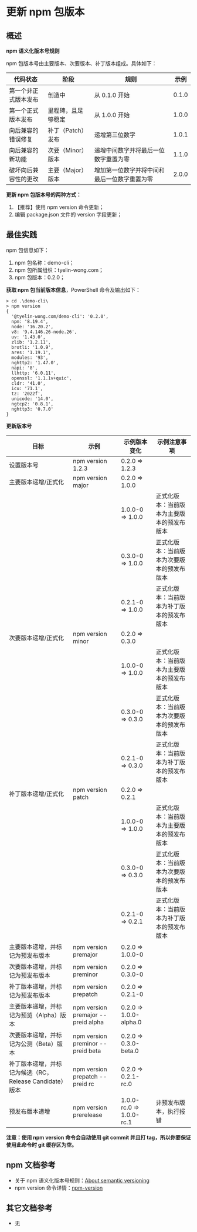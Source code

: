 # 更新 npm 包版本

## 概述

**npm 语义化版本号规则**

npm 包版本号由主要版本、次要版本、补丁版本组成。具体如下：

| 代码状态             | 阶段               | 规则                                         | 示例  |
| -------------------- | ------------------ | -------------------------------------------- | ----- |
| 第一个非正式版本发布 | 创造中             | 从 0.1.0 开始                                | 0.1.0 |
| 第一个正式版本发布   | 里程碑，且足够稳定 | 从 1.0.0 开始                                | 1.0.0 |
| 向后兼容的错误修复   | 补丁（Patch）发布  | 递增第三位数字                               | 1.0.1 |
| 向后兼容的新功能     | 次要（Minor）版本  | 递增中间数字并将最后一位数字重置为零         | 1.1.0 |
| 破坏向后兼容性的更改 | 主要（Major）版本  | 增加第一位数字并将中间和最后一位数字重置为零 | 2.0.0 |

**更新 npm 包版本号的两种方式：**

1. 【推荐】使用 npm version 命令更新；
1. 编辑 package.json 文件的 version 字段更新；

## 最佳实践

npm 包信息如下：

1. npm 包名称：demo-cli；
1. npm 包所属组织：tyelin-wong.com；
1. npm 包版本：0.2.0；

**获取 npm 包当前版本信息**，PowerShell 命令及输出如下：

```shell
> cd .\demo-cli\
> npm version
{
  '@tyelin-wong.com/demo-cli': '0.2.0',
  npm: '8.19.4',
  node: '16.20.2',
  v8: '9.4.146.26-node.26',
  uv: '1.43.0',
  zlib: '1.2.11',
  brotli: '1.0.9',
  ares: '1.19.1',
  modules: '93',
  nghttp2: '1.47.0',
  napi: '8',
  llhttp: '6.0.11',
  openssl: '1.1.1v+quic',
  cldr: '41.0',
  icu: '71.1',
  tz: '2022f',
  unicode: '14.0',
  ngtcp2: '0.8.1',
  nghttp3: '0.7.0'
}
```

**更新版本号**

| 目标                                                    | 示例                               | 示例版本变化             | 示例注意事项                               |
| ------------------------------------------------------- | ---------------------------------- | ------------------------ | ------------------------------------------ |
| 设置版本号                                              | npm version 1.2.3                  | 0.2.0 => 1.2.3           |                                            |
| 主要版本递增/正式化                                     | npm version major                  | 0.2.0 => 1.0.0           |                                            |
|                                                         |                                    | 1.0.0-0 => 1.0.0         | 正式化版本：当前版本为主要版本的预发布版本 |
|                                                         |                                    | 0.3.0-0 => 1.0.0         | 正式化版本：当前版本为次要版本的预发布版本 |
|                                                         |                                    | 0.2.1-0 => 1.0.0         | 正式化版本：当前版本为补丁版本的预发布版本 |
| 次要版本递增/正式化                                     | npm version minor                  | 0.2.0 => 0.3.0           |                                            |
|                                                         |                                    | 1.0.0-0 => 1.0.0         | 正式化版本：当前版本为主要版本的预发布版本 |
|                                                         |                                    | 0.3.0-0 => 0.3.0         | 正式化版本：当前版本为次要版本的预发布版本 |
|                                                         |                                    | 0.2.1-0 => 0.3.0         | 正式化版本：当前版本为补丁版本的预发布版本 |
| 补丁版本递增/正式化                                     | npm version patch                  | 0.2.0 => 0.2.1           |                                            |
|                                                         |                                    | 1.0.0-0 => 1.0.0         | 正式化版本：当前版本为主要版本的预发布版本 |
|                                                         |                                    | 0.3.0-0 => 0.3.0         | 正式化版本：当前版本为次要版本的预发布版本 |
|                                                         |                                    | 0.2.1-0 => 0.2.1         | 正式化版本：当前版本为补丁版本的预发布版本 |
| 主要版本递增，并标记为预发布版本                        | npm version premajor               | 0.2.0 => 1.0.0-0         |                                            |
| 次要版本递增，并标记为预发布版本                        | npm version preminor               | 0.2.0 => 0.3.0-0         |                                            |
| 补丁版本递增，并标记为预发布版本                        | npm version prepatch               | 0.2.0 => 0.2.1-0         |                                            |
| 主要版本递增，并标记为预览（Alpha）版本                 | npm version premajor --preid alpha | 0.2.0 => 1.0.0-alpha.0   |                                            |
| 次要版本递增，并标记为公测（Beta）版本                  | npm version preminor --preid beta  | 0.2.0 => 0.3.0-beta.0    |                                            |
| 补丁版本递增，并标记为候选（RC，Release Candidate）版本 | npm version prepatch --preid rc    | 0.2.0 => 0.2.1-rc.0      |                                            |
| 预发布版本递增                                          | npm version prerelease             | 1.0.0-rc.0 => 1.0.0-rc.1 | 非预发布版本，执行报错                     |

**注意：使用 npm version 命令会自动使用 git commit 并且打 tag，所以你要保证使用此命令时 git 缓存区为空。**

## npm 文档参考

- 关于 npm 语义化版本号规则：[About semantic versioning](https://docs.npmjs.com/about-semantic-versioning)
- npm version 命令详情：[npm-version](https://docs.npmjs.com/cli/v8/commands/npm-version)

## 其它文档参考

- 无
